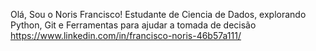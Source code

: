 Olá, Sou o Noris Francisco!
Estudante de Ciencia de Dados, explorando Python, Git e Ferramentas para ajudar a tomada de decisão
https://www.linkedin.com/in/francisco-noris-46b57a111/
